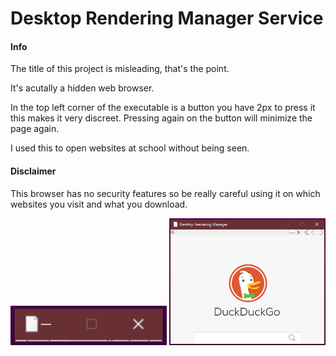 # Desktop Rendering Manager Service

#### Info

The title of this project is misleading, that's the point.

It's acutally a hidden web browser.

In the top left corner of the executable is a button you have 2px to press it this makes it very discreet.
Pressing again on the button will minimize the page again.

I used this to open websites at school without being seen.

#### Disclaimer

This browser has no security features so be really careful using it on which websites you visit and what you download.

<img src="Resources/window_render_close.png" width="250"/>
<img src="Resources/window_render_open.png" width="250"/>
